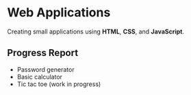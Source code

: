 # Web Applications
Creating small applications using **HTML**, **CSS**, and **JavaScript**.

## Progress Report
* Password generator
* Basic calculator
* Tic tac toe (work in progress)
